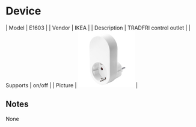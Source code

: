 
# Device

| Model | E1603  |
| Vendor  | IKEA  |
| Description | TRADFRI control outlet |
| Supports | on/off |
| Picture | ![../images/devices/E1603.jpg](../images/devices/E1603.jpg) |

## Notes

None

